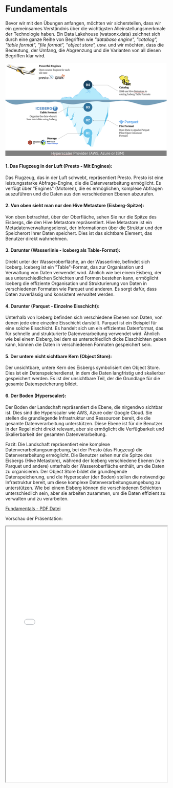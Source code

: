 # Fundamentals

Bevor wir mit den Übungen anfangen, möchten wir sicherstellen, dass wir ein gemeinsames Verständnis über die wichtigsten Alleinstellungsmerkmale der Technologie haben. Ein Data Lakehouse (watsonx.data) zeichnet sich durch eine ganze Reihe von Begriffen wie  *"database engine", "catalog", "table format", "file format", "object store", usw.* und wir möchten, dass die Bedeutung, der Umfang, die Abgrenzung und die Varianten von all diesen Begriffen klar wird.

![](media/alex1.png)

####  1. Das Flugzeug in der Luft (Presto - Mit Engines):
Das Flugzeug, das in der Luft schwebt, repräsentiert Presto. Presto ist eine leistungsstarke Abfrage-Engine, die die Datenverarbeitung ermöglicht. Es verfügt über "Engines" (Motoren), die es ermöglichen, komplexe Abfragen auszuführen und die Daten aus den verschiedenen Ebenen abzurufen.


#### 2. Von oben sieht man nur den Hive Metastore (Eisberg-Spitze):
Von oben betrachtet, über der Oberfläche, sehen Sie nur die Spitze des Eisbergs, die den Hive Metastore repräsentiert. Hive Metastore ist ein Metadatenverwaltungsdienst, der Informationen über die Struktur und den Speicherort Ihrer Daten speichert. Dies ist das sichtbare Element, das Benutzer direkt wahrnehmen.

#### 3. Darunter (Wasserlinie - Iceberg als Table-Format):
Direkt unter der Wasseroberfläche, an der Wasserlinie, befindet sich Iceberg. Iceberg ist ein "Table"-Format, das zur Organisation und Verwaltung von Daten verwendet wird. Ähnlich wie bei einem Eisberg, der aus unterschiedlichen Schichten und Formen bestehen kann, ermöglicht Iceberg die effiziente Organisation und Strukturierung von Daten in verschiedenen Formaten wie Parquet und anderen. Es sorgt dafür, dass Daten zuverlässig und konsistent verwaltet werden.


#### 4. Darunter (Parquet - Einzelne Eisschicht):
Unterhalb von Iceberg befinden sich verschiedene Ebenen von Daten, von denen jede eine einzelne Eisschicht darstellt. Parquet ist ein Beispiel für eine solche Eisschicht. Es handelt sich um ein effizientes Datenformat, das für schnelle und strukturierte Datenverarbeitung verwendet wird. Ähnlich wie bei einem Eisberg, bei dem es unterschiedlich dicke Eisschichten geben kann, können die Daten in verschiedenen Formaten gespeichert sein.


#### 5. Der untere nicht sichtbare Kern (Object Store):
Der unsichtbare, untere Kern des Eisbergs symbolisiert den Object Store. Dies ist ein Datenspeicherdienst, in dem die Daten langfristig und skalierbar gespeichert werden. Es ist der unsichtbare Teil, der die Grundlage für die gesamte Datenspeicherung bildet.


#### 6. Der Boden (Hyperscaler):
Der Boden der Landschaft repräsentiert die Ebene, die nirgendwo sichtbar ist. Dies sind die Hyperscaler wie AWS, Azure oder Google Cloud. Sie stellen die grundlegende Infrastruktur und Ressourcen bereit, die die gesamte Datenverarbeitung unterstützen. Diese Ebene ist für die Benutzer in der Regel nicht direkt relevant, aber sie ermöglicht die Verfügbarkeit und Skalierbarkeit der gesamten Datenverarbeitung.

Fazit: Die Landschaft repräsentiert eine komplexe Datenverarbeitungsumgebung, bei der Presto (das Flugzeug) die Datenverarbeitung ermöglicht. Die Benutzer sehen nur die Spitze des Eisbergs (Hive Metastore), während der Iceberg verschiedene Ebenen (wie Parquet und andere) unterhalb der Wasseroberfläche enthält, um die Daten zu organisieren. Der Object Store bildet die grundlegende Datenspeicherung, und die Hyperscaler (der Boden) stellen die notwendige Infrastruktur bereit, um diese komplexe Datenverarbeitungsumgebung zu unterstützen. Wie bei einem Eisberg können die verschiedenen Schichten unterschiedlich sein, aber sie arbeiten zusammen, um die Daten effizient zu verwalten und zu verarbeiten.

[Fundamentals - PDF Datei](media/p1.pdf)  

Vorschau der Präsentation:

<iframe width="100%" height="800" src="../media/p1.pdf">